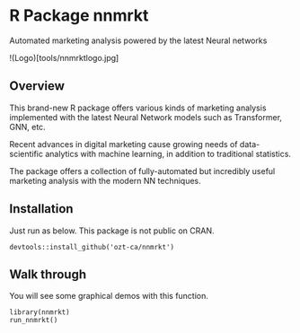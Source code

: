 # R Package nnmrkt
Automated marketing analysis powered by the latest Neural networks

!(Logo)[tools/nnmrktlogo.jpg]

## Overview

This brand-new R package offers various kinds of marketing analysis implemented with the latest Neural Network models such as Transformer, GNN, etc.

Recent advances in digital marketing cause growing needs of data-scientific analytics with machine learning, in addition to traditional statistics.

The package offers a collection of fully-automated but incredibly useful marketing analysis with the modern NN techniques.

## Installation

Just run as below. This package is not public on CRAN.

```
devtools::install_github('ozt-ca/nnmrkt')
```

## Walk through

You will see some graphical demos with this function.

```
library(nnmrkt)
run_nnmrkt()
```

